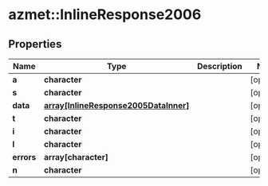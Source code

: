 # azmet::InlineResponse2006


## Properties
Name | Type | Description | Notes
------------ | ------------- | ------------- | -------------
**a** | **character** |  | [optional] 
**s** | **character** |  | [optional] 
**data** | [**array[InlineResponse2005DataInner]**](inline_response_200_5_data_inner.md) |  | [optional] 
**t** | **character** |  | [optional] 
**i** | **character** |  | [optional] 
**l** | **character** |  | [optional] 
**errors** | **array[character]** |  | [optional] 
**n** | **character** |  | [optional] 


